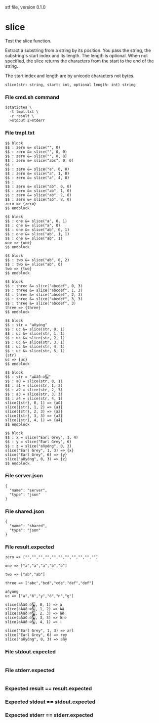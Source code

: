 stf file, version 0.1.0

# slice

Test the slice function.

Extract a substring from a string by its position. You pass the
string, the substring's start index and its length.  The length
is optional. When not specified, the slice returns the characters
from the start to the end of the string.

The start index and length are by unicode characters not bytes.

~~~
slice(str: string, start: int, optional length: int) string
~~~

### File cmd.sh command 

~~~
$statictea \
  -t tmpl.txt \
  -r result \
  >stdout 2>stderr
~~~

### File tmpl.txt

~~~
$$ block
$$ : zero &= slice("", 0)
$$ : zero &= slice("", 0, 0)
$$ : zero &= slice("", 0, 8)
$$ : zero &= slice("abc", 0, 0)
$$ :
$$ : zero &= slice("a", 0, 0)
$$ : zero &= slice("a", 1, 0)
$$ : zero &= slice("a", 4, 0)
$$ :
$$ : zero &= slice("ab", 0, 0)
$$ : zero &= slice("ab", 1, 0)
$$ : zero &= slice("ab", 2, 0)
$$ : zero &= slice("ab", 8, 0)
zero => {zero}
$$ endblock

$$ block
$$ : one &= slice("a", 0, 1)
$$ : one &= slice("a", 0)
$$ : one &= slice("ab", 0, 1)
$$ : one &= slice("ab", 1, 1)
$$ : one &= slice("ab", 1)
one => {one}
$$ endblock

$$ block
$$ : two &= slice("ab", 0, 2)
$$ : two &= slice("ab", 0)
two => {two}
$$ endblock

$$ block
$$ : three &= slice("abcdef", 0, 3)
$$ : three &= slice("abcdef", 1, 3)
$$ : three &= slice("abcdef", 2, 3)
$$ : three &= slice("abcdef", 3, 3)
$$ : three &= slice("abcdef", 3)
three => {three}
$$ endblock

$$ block
$$ : str = "añyóng"
$$ : uc &= slice(str, 0, 1)
$$ : uc &= slice(str, 1, 1)
$$ : uc &= slice(str, 2, 1)
$$ : uc &= slice(str, 3, 1)
$$ : uc &= slice(str, 4, 1)
$$ : uc &= slice(str, 5, 1)
{str}
uc => {uc}
$$ endblock

$$ block
$$ : str = "aÂâð♘☺🃞"
$$ : a0 = slice(str, 0, 1)
$$ : a1 = slice(str, 1, 2)
$$ : a2 = slice(str, 2, 3)
$$ : a3 = slice(str, 3, 3)
$$ : a4 = slice(str, 4, 1)
slice({str}, 0, 1) => {a0}
slice({str}, 1, 2) => {a1}
slice({str}, 2, 3) => {a2}
slice({str}, 3, 3) => {a3}
slice({str}, 4, 1) => {a4}
$$ endblock

$$ block
$$ : x = slice("Earl Grey", 1, 4)
$$ : y = slice("Earl Grey", 6)
$$ : z = slice("añyóng", 0, 3)
slice("Earl Grey", 1, 3) => {x}
slice("Earl Grey", 6) => {y}
slice("añyóng", 0, 3) => {z}
$$ endblock
~~~

### File server.json

~~~
{
  "name": "server",
  "type": "json"
}
~~~

### File shared.json

~~~
{
  "name": "shared",
  "type": "json"
}
~~~

### File result.expected

~~~
zero => ["","","","","","","","","","",""]

one => ["a","a","a","b","b"]

two => ["ab","ab"]

three => ["abc","bcd","cde","def","def"]

añyóng
uc => ["a","ñ","y","ó","n","g"]

slice(aÂâð♘☺🃞, 0, 1) => a
slice(aÂâð♘☺🃞, 1, 2) => Ââ
slice(aÂâð♘☺🃞, 2, 3) => âð♘
slice(aÂâð♘☺🃞, 3, 3) => ð♘☺
slice(aÂâð♘☺🃞, 4, 1) => ♘

slice("Earl Grey", 1, 3) => arl 
slice("Earl Grey", 6) => rey
slice("añyóng", 0, 3) => añy
~~~

### File stdout.expected

~~~
~~~

### File stderr.expected

~~~
~~~

### Expected result == result.expected
### Expected stdout == stdout.expected
### Expected stderr == stderr.expected
